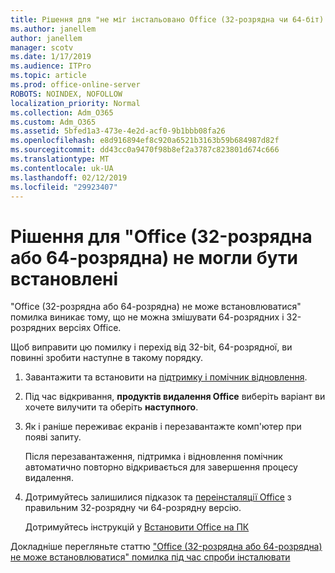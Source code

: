 ```yaml
---
title: Рішення для "не міг інстальовано Office (32-розрядна чи 64-біт)
ms.author: janellem
author: janellem
manager: scotv
ms.date: 1/17/2019
ms.audience: ITPro
ms.topic: article
ms.prod: office-online-server
ROBOTS: NOINDEX, NOFOLLOW
localization_priority: Normal
ms.collection: Adm_O365
ms.custom: Adm_O365
ms.assetid: 5bfed1a3-473e-4e2d-acf0-9b1bbb08fa26
ms.openlocfilehash: e8d916894ef8c920a6521b3163b59b684987d82f
ms.sourcegitcommit: dd43cc0a9470f98b8ef2a3787c823801d674c666
ms.translationtype: MT
ms.contentlocale: uk-UA
ms.lasthandoff: 02/12/2019
ms.locfileid: "29923407"
---
```

# <a name="solutions-for-office-64-bit-or-32-bit-couldnt-be-installed"></a>Рішення для "Office (32-розрядна або 64-розрядна) не могли бути встановлені



"Office (32-розрядна або 64-розрядна) не може встановлюватися" помилка виникає тому, що не можна змішувати 64-розрядних і 32-розрядних версіях Office.
  
Щоб виправити цю помилку і перехід від 32-bit, 64-розрядної, ви повинні зробити наступне в такому порядку.
  
1. Завантажити та встановити на [підтримку і помічник відновлення](https://aka.ms/SARA-OfficeUninstall-Alchemy).
    
1. Під час відкривання, **продуктів видалення Office** виберіть варіант ви хочете вилучити та оберіть **наступного**. 
    
2. Як і раніше переживає екранів і перезавантажте комп'ютер при появі запиту.
    
    Після перезавантаження, підтримка і відновлення помічник автоматично повторно відкривається для завершення процесу видалення.
    
3. Дотримуйтесь залишилися підказок та [переінсталяції Office](https://portal.office.com/OLS/MySoftware.aspx) з правильним 32-розрядну чи 64-розрядну версію. 
    
    Дотримуйтесь інструкцій у [Встановити Office на ПК](https://support.office.com/article/4414eaaf-0478-48be-9c42-23adc4716658?wt.mc_id=Alchemy_ClientDIA)
    
Докладніше перегляньте статтю ["Office (32-розрядна або 64-розрядна) не може встановлюватися" помилка під час спроби інсталювати](https://support.office.com/article/2e2dc9e5-3eb0-420c-862a-ab085b38597f?wt.mc_id=Alchemy_ClientDIA)
  

